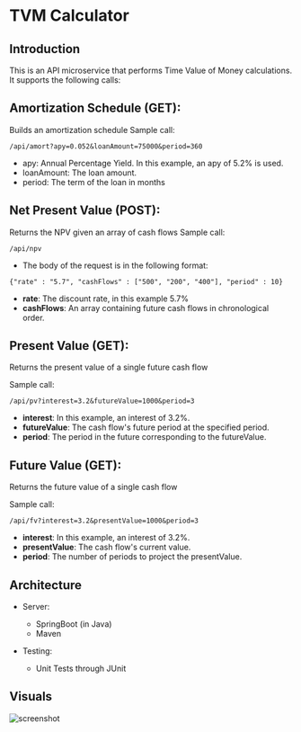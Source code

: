 # TVM Calculator

## Introduction
This is an API microservice that performs Time Value of Money calculations. It supports 
the following calls:

## Amortization Schedule (GET): 
Builds an amortization schedule
Sample call: 

```/api/amort?apy=0.052&loanAmount=75000&period=360```
* apy: Annual Percentage Yield. In this example, an apy of 5.2% is used.
* loanAmount: The loan amount.
* period: The term of the loan in months 

## Net Present Value (POST): 
Returns the NPV given an array of cash flows
  Sample call: 
  
  ```/api/npv```
    
* The body of the request is in the following format: 

```{"rate" : "5.7", "cashFlows" : ["500", "200", "400"], "period" : 10}```

* **rate**: The discount rate, in this example 5.7%
* **cashFlows**: An array containing future cash flows in chronological order.

## Present Value (GET): 
Returns the present value of a single future cash flow
  
Sample call: 

```/api/pv?interest=3.2&futureValue=1000&period=3```

* **interest**: In this example, an interest of 3.2%.
* **futureValue**: The cash flow's future period at the specified period.
* **period**: The period in the future corresponding to the futureValue.
    
## Future Value (GET): 
Returns the future value of a single cash flow
  
Sample call:  

```/api/fv?interest=3.2&presentValue=1000&period=3```
* **interest**: In this example, an interest of 3.2%.
* **presentValue**: The cash flow's current value.
* **period**: The number of periods to project the presentValue.
    

## Architecture

* Server:
    * SpringBoot (in Java)
    * Maven

* Testing:
    * Unit Tests through JUnit

## Visuals

![screenshot](https://github.com/achongsBiz/readme-files/blob/master/tvm-calculator/tvm-1.PNG)
